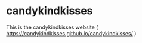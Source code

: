 # candykindkisses
This is the candykindkisses website
( https://candykindkisses.github.io/candykindkisses/ )
